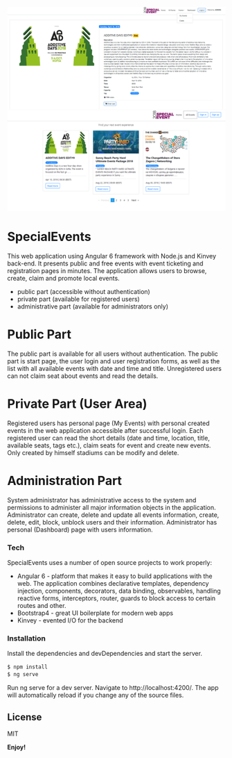 ﻿![Screenshot](capture1.jpg)
![Screenshot](capture2.jpg)

# SpecialEvents

This web application using Angular 6 framework with Node.js and Kinvey back-end. It presents public and free events with event ticketing and registration pages in minutes. The application allows users to browse, create, claim and promote local events.

-	public part (accessible without authentication)
-	private part (available for registered users) 
-	administrative part (available for administrators only)


# Public Part

The public part is available for all users without authentication. The public part is start page, the user login and user registration forms, as well as the list with all available events with date and time and title. Unregistered users can not claim seat about events and read the details.

# Private Part (User Area)

Registered users has personal page (My Events) with personal created events in the web application accessible after successful login. Each registered user can read the short details (date and time, location, title, available seats, tags etc.), claim seats for event and create new events. Only created by himself stadiums can be modify and delete.

# Administration Part

System administrator has administrative access to the system and permissions to administer all major information objects in the application. Administrator can create, delete and update all events information, create, delete, edit, block, unblock users and their information. Administrator has personal (Dashboard) page with users information.

### Tech

SpecialEvents uses a number of open source projects to work properly:

* Angular 6 - platform that makes it easy to build applications with the web. The application combines declarative templates, dependency injection, components, decorators, data binding, observables, handling reactive forms, interceptors, router, guards to block access to certain routes and other.
* Bootstrap4 - great UI boilerplate for modern web apps
* Kinvey - evented I/O for the backend


### Installation
Install the dependencies and devDependencies and start the server.

```sh
$ npm install
$ ng serve 
```
Run ng serve for a dev server. Navigate to http://localhost:4200/. The app will automatically reload if you change any of the source files.


License
----
MIT


**Enjoy!**
 

